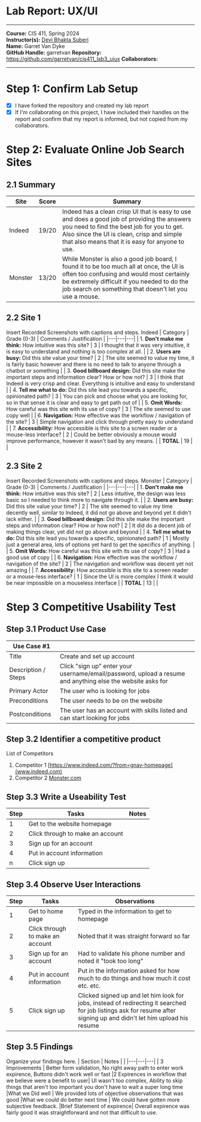 # Lab Report: UX/UI
___
**Course:** CIS 411, Spring 2024  
**Instructor(s):** [Devi Bhakta Suberi](https://github.com/dsuberi)  
**Name:** Garret Van Dyke  
**GitHub Handle:** garretvan 
**Repository:** https://github.com/garretvan/cis411_lab3_uiux 
**Collaborators:**   
___

# Step 1: Confirm Lab Setup
- [X] I have forked the repository and created my lab report
- [X] If I'm collaborating on this project, I have included their handles on the report and confirm that my report is informed, but not copied from my collaborators.

# Step 2: Evaluate Online Job Search Sites

## 2.1 Summary
| Site | Score | Summary |
|---|---|---|
| Indeed | 19/20 | Indeed has a clean crisp UI that is easy to use and does a good job of providing the answers you need to find the best job for you to get. Also since the UI is clean, crisp and simple that also means that it is easy for anyone to use. |
| Monster | 13/20 | While Monster is also a good job board, I found it to be too much all at once, the UI is often too confusing and would most certainly be extremely difficult if you needed to do the job search on something that doesn't let you use a mouse. |

## 2.2 Site 1
Insert Recorded Screenshots with captions and steps.
Indeed
| Category | Grade (0-3) | Comments / Justification |
|---|---|---|
| 1. **Don't make me think:** How intuitive was this site? |  3 |  I thought that it was very intuitive, it is easy to understand and nothing is too complex at all. |
| 2. **Users are busy:** Did this site value your time?  | 2  |  The site seemed to value my time, it is fairly basic however and there is no need to talk to anyone through a chatbot or something |
| 3. **Good billboard design:** Did this site make the important steps and information clear? How or how not? |  3 | I think that Indeed is very crisp and clear. Everything is intuitive and easy to understand  |
| 4. **Tell me what to do:** Did this site lead you towards a specific, opinionated path? | 3  |  You can pick and choose what you are looking for, so in that sense it is clear and easy to get path out of |
| 5. **Omit Words:** How careful was this site with its use of copy? |  3 |  The site seemed to use copy well |
| 6. **Navigation:** How effective was the workflow / navigation of the site? | 3  |  Simple navigation and click through pretty easy to understand |
| 7. **Accessibility:** How accessible is this site to a screen reader or a mouse-less interface? |  2 |  Could be better obviously a mouse would improve performance, however it wasn't bad by any means. |
| **TOTAL** | 19  |   |

## 2.3 Site 2
Insert Recorded Screenshots with captions and steps.
Monster
| Category | Grade (0-3) | Comments / Justification |
|---|---|---|
| 1. **Don't make me think:** How intuitive was this site? |  2 |  Less intuitive, the design was less basic so I needed to think more to navigate through it. |
| 2. **Users are busy:** Did this site value your time?  |  2 |  The site seemed to value my time decently well, similar to Indeed, it did not go above and beyond yet it didn't lack either. |
| 3. **Good billboard design:** Did this site make the important steps and information clear? How or how not? | 2  | It did do a decent job of making things clear, yet did not go above and beyond  |
| 4. **Tell me what to do:** Did this site lead you towards a specific, opinionated path? | 1  |  Mostly just a general area, lots of options yet hard to get the specifics of anything. |
| 5. **Omit Words:** How careful was this site with its use of copy? | 3  | Had a good use of copy  |
| 6. **Navigation:** How effective was the workflow / navigation of the site? | 2  |  The navigation and workflow was decent yet not amazing |
| 7. **Accessibility:** How accessible is this site to a screen reader or a mouse-less interface? | 1  | Since the UI is more complex I think it would be near impossible on a mouseless interface  |
| **TOTAL** | 13  |   |


# Step 3 Competitive Usability Test

## Step 3.1 Product Use Case

| Use Case #1 | |
|---|---|
| Title | Create and set up account|
| Description / Steps | Click "sign up" enter your username/email/password, upload a resume and anything else the website asks for |
| Primary Actor | The user who is looking for jobs|
| Preconditions |The user needs to be on the website |
| Postconditions | The user has an account with skills listed and can start looking for jobs|

## Step 3.2 Identifier a competitive product

List of Competitors
1. Competitor 1 [https://www.indeed.com/?from=gnav-homepage](www.indeed.com)
2. Competitor 2 [Monster.com](https://hiring.monster.com/)

## Step 3.3 Write a Useability Test

| Step | Tasks | Notes |
|---|---|---|
| 1 | Get to the website homepage  |   |
| 2 | Click through to make an account  |   |
| 3 |  Sign up for an account |   |
| 4 |  Put in account information |   |
| n | Click sign up  |   |

## Step 3.4 Observe User Interactions

| Step | Tasks | Observations |
|---|---|---|
| 1 | Get to home page  | Typed in the information to get to homepage  |
| 2 |  Click through to make an account | Noted that it was straight forward so far  |
| 3 |  Sign up for an account |  Had to validate his phone number and noted it "took too long" |
| 4 | Put in account information  |  Put in the information asked for how much to do things and how much it cost etc. etc. |
| 5 |  Click sign up  | Clicked signed up and let him look for jobs, instead of redirecting it searched for job listings ask for resume after signing up and didn't let him upload his resume  |

## Step 3.5 Findings
Organize your findings here.
| 
Section | Notes | |
|---|---|---|
| 3 Improvements | Better form validation, No right away path to enter work expirence, Buttons didn't work well or fast
|2 Expirences in workflow that we believe were a benefit to user| UI wasn't too complex, Ability to skip things that aren't too important you don't have to wait a super long time
|What we Did well | We provided lots of objective observations that was good
|What we could do better next time | We could have gotten more subjective feedback.
|Brief Statement of expirence| Overall expirence was fairly good it was straightforward and not that difficult to use. 